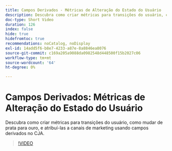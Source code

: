 ```yaml
---
title: Campos Derivados - Métricas de Alteração do Estado do Usuário
description: Descubra como criar métricas para transições do usuário, como mudar de prata para ouro, e atribuí-las a canais de marketing usando campos derivados no CJA.
doc-type: Short Video
duration: 126
index: false
hide: true
hidefromtoc: true
recommendations: noCatalog, noDisplay
exl-id: 14add5f6-b8e7-4233-a87e-8a8846ea8076
source-git-commit: c169a205a9088da0982548d448500f15b2027c06
workflow-type: tm+mt
source-wordcount: '64'
ht-degree: 0%

---
```


# Campos Derivados: Métricas de Alteração do Estado do Usuário

Descubra como criar métricas para transições do usuário, como mudar de prata para ouro, e atribuí-las a canais de marketing usando campos derivados no CJA.

<!-- 85_S103_3442450_125_derived-fields-user-state-change-metrics -->
>[!VIDEO](https://video.tv.adobe.com/v/3460037/?learn=on&enablevpops=true&captions=por_br)
